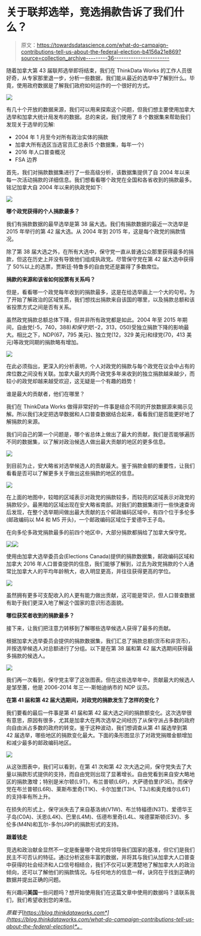# 关于联邦选举，竞选捐款告诉了我们什么？

> 原文：<https://towardsdatascience.com/what-do-campaign-contributions-tell-us-about-the-federal-election-b4156a21e869?source=collection_archive---------36----------------------->

随着加拿大第 43 届联邦选举即将结束，我们在 ThinkData Works 的工作人员很好奇，从专家那里退一步，分析一些数据，我们能从最近的选举中了解到什么。毕竟，使用政府数据是了解我们政府如何运作的一个很好的方式。

![](img/97e2f8fe8b3802b4da124e4e9325c5d5.png)

有几十个开放的数据来源，我们可以用来探索这个问题，但我们想主要使用加拿大选举和加拿大统计局发布的数据。总的来说，我们使用了 8 个数据集来帮助我们发现关于选举的见解:

*   2004 年 1 月至今对所有政治实体的捐款
*   加拿大所有选区当选官员汇总表(5 个数据集，每年一个)
*   2016 年人口普查概况
*   FSA 边界

首先，我们对捐款数据集进行了一些高级分析，该数据集提供了自 2004 年以来每一次活动捐款的详细信息。我们想看看哪个政党在全国和各省收到的捐款最多。铭记加拿大自 2004 年以来的执政党如下:

![](img/65a366471fd356979196f56523106ee7.png)

**哪个政党获得的个人捐款最多？**

我们有捐款数据的最早选举是第 38 届大选。我们有捐款数据的最近一次选举是 2015 年举行的第 42 届大选。从 2004 年到 2015 年，这是每个政党的捐款情况。

除了第 38 届大选之外，在所有大选中，保守党一直从普通公众那里获得最多的捐款，但这在历史上并没有导致他们组成执政党。尽管保守党在第 42 届大选中获得了 50%以上的选票，贾斯廷·特鲁多的自由党还是赢得了多数席位。

**捐款的来源和该省如何投票有关系吗？**

但是，看看哪一个政党每年收到的捐款最多，这是在给选举画上一个大的句号。为了开始了解政治的区域性质，我们想找出捐款来自该国的哪里，以及捐款总额和该省投票方式之间是否有关系。

虽然政党捐款总额总体下降，但并非所有政党都是如此。2004 年至 2015 年期间，自由党(-$5，740，388)和保守党(-$2，313，050)受独立捐款下降的影响最大。相比之下，NDP(67，795 美元)、独立党(12，329 美元)和绿党(70，413 美元)等政党同期的捐款略有增加。

![](img/151105db257bf0bdcc4a286b6ac39e84.png)

在此必须指出，更深入的分析表明，个人对政党的捐款与每个政党在议会中占有的席位数之间没有关联。加拿大最大的两个政党多年来收到的独立捐款越来越少，而较小的政党却越来越受欢迎，这无疑是一个有趣的趋势！

谁是最大的贡献者，他们在哪里？

我们在 ThinkData Works 做得非常好的一件事是结合不同的开放数据源来揭示见解。所以我们决定把选举数据和人口普查数据结合起来，看看我们是否能更好地了解捐款的来源。

我们问自己的第一个问题是，哪个省总体上做出了最大的贡献，我们是否能够遍历不同的数据集，以了解对政治候选人做出最大贡献的地区的更多信息。

![](img/8e050a5659ea527b7d6e204700a97d2d.png)

到目前为止，安大略省对选举候选人的贡献最大。鉴于捐款金额的重要性，让我们看看是否可以了解更多关于做出这些捐款的地区的信息。

![](img/643c0b1285994e6f9c5bd847ed813ee7.png)

在上面的地图中，较暗的区域表示对政党的捐款较多，而较亮的区域表示对政党的捐款较少。最黑暗的区域出现在安大略省南部。对我们的数据集进行一些快速查询后发现，在整个选举期间做出最大贡献的五个邮政编码区域中，有四个位于多伦多(邮政编码以 M4 和 M5 开头)，一个邮政编码区域位于爱德华王子岛。

在向多伦多政党捐款最多的前四个地区中，大部分捐款都捐给了加拿大保守党。

![](img/9a4693aa6d871e718ae40845893f7d50.png)![](img/7f418374c1868085349bb9a4b43bd346.png)

使用由加拿大选举委员会(Elections Canada)提供的捐款数据集，邮政编码区域和加拿大 2016 年人口普查提供的信息，我们能够了解到，过去为政党捐款的个人通常比加拿大人的平均年龄稍大，收入明显更高，并往往获得更高的学位。

![](img/327406d35314e5468d960da38d49d443.png)

虽然拥有更多可支配收入的人更有能力做出贡献，这可能是常识，但人口普查数据有助于我们更深入地了解这个国家的意识形态面貌。

**哪位获奖者收到的捐款最多？**

接下来，让我们把注意力转移到了解哪些选举候选人获得了最多的贡献。

根据加拿大选举委员会提供的捐款数据集，我们汇总了捐款总额(货币和非货币)，并按选举候选人对总额进行了分组。以下是在第 38 届和第 42 届大选期间获得最多捐款的候选人。

![](img/59222a8a61ab7e0cf84e469b0ffe08fb.png)

我们再一次看到，保守党主宰了这张图表。但在这些选举年中，贡献最大的候选人是邹至蕙，他是 2006-2014 年三一-斯帕迪纳市的 NDP 议员。

**在第 41 届和第 42 届大选期间，对政党的捐款发生了怎样的变化？**

我们要看的最后一件事是第 41 届和第 42 届大选之间的捐款额变化。这次选举很有意思，原因有很多，尤其是加拿大在两次选举之间经历了从保守派占多数的政府向自由派占多数的政府的转变。鉴于这种波动，我们想调查从第 41 届选举到第 42 届选举，哪些地区的捐款变化最大。下面的条形图显示了对政党捐赠金额增加和减少最多的邮政编码地区。

![](img/5f7eae6843cffe0c58cf86fd43f19a92.png)

从这张图表中，我们可以看到，在第 41 次和第 42 次大选之间，保守党失去了大量以捐款形式提供的支持，而自由党则出现了显著增长。自由党看到来自安大略地区的捐款激增；特别是米尔顿(L9T)，布兰普顿(L6P)，大萨德伯里(P3E)。而保守党在布兰普顿(L6R)、莱斯布里奇(T1K)、卡尔加里(T3H、T3J)和奥克维尔(L6T)的支持率有所上升。

在损失的形式上，保守派失去了来自基洛纳(V1W)、布兰特福德(N3T)、爱德华王子岛(C0A)、沃恩(L4K)、巴里(L4M)、伍德布里奇(L4L、埃德蒙斯顿(E3V)、多伦多(M4N)和瓦尔-多尔(J9P)的捐款形式的支持。

**跟着钱走**

竞选和政治献金显然不一定是衡量哪个政党将领导我们国家的基准，但它们是我们民主不可否认的特征。通过分析这些丰富的数据，并将其与我们从加拿大人口普查中获得的社会经济和人口信号相结合，我们不仅可以更清楚地了解加拿大人的政治倾向，还可以了解他们的捐款情况。与任何地方的信息一样，诀窍在于找到正确的数据并提出正确的问题。

有兴趣问**美国**一些问题吗？想开始使用我们在这篇文章中使用的数据吗？请联系我们，我们希望收到您的来信。

*原载于*[*https://blog.thinkdataworks.com*](https://blog.thinkdataworks.com/what-do-campaign-contributions-tell-us-about-the-federal-election)*。*